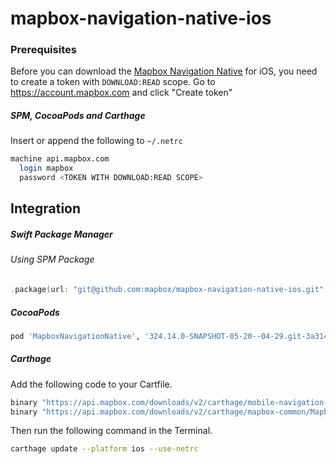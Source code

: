 # mapbox-navigation-native-ios

### Prerequisites

Before you can download the [Mapbox Navigation Native](https://github.com/mapbox/mapbox-navigation-native) for iOS, you need to create a token with `DOWNLOAD:READ` scope.
Go to https://account.mapbox.com and click "Create token"

##### SPM, CocoaPods and Carthage
Insert or append the following to `~/.netrc`

```bash
machine api.mapbox.com
  login mapbox
  password <TOKEN WITH DOWNLOAD:READ SCOPE>
```

## Integration

##### Swift Package Manager

###### Using SPM Package

```swift
.package(url: "git@github.com:mapbox/mapbox-navigation-native-ios.git", from: "324.14.0-SNAPSHOT-05-20--04-29.git-3a31417-SNAPSHOT.0520T0801Z.96b84a2"),
```

##### CocoaPods

```ruby
pod 'MapboxNavigationNative', '324.14.0-SNAPSHOT-05-20--04-29.git-3a31417-SNAPSHOT.0520T0801Z.96b84a2'
```

##### Carthage

Add the following code to your Cartfile.

```bash
binary "https://api.mapbox.com/downloads/v2/carthage/mobile-navigation-native/MapboxNavigationNative.json" == 324.14.0-SNAPSHOT-05-20--04-29.git-3a31417-SNAPSHOT.0520T0801Z.96b84a2
binary "https://api.mapbox.com/downloads/v2/carthage/mapbox-common/MapboxCommon-ios.json" == 24.14.0-SNAPSHOT-05-20--04-29.git-3a31417
```

Then run the following command in the Terminal.
```bash
carthage update --platform ios --use-netrc
```
